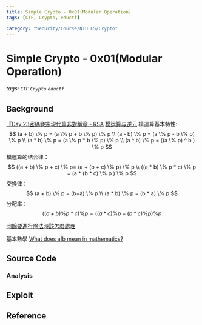 ```yaml
---
title: Simple Crypto - 0x01(Modular Operation)
tags: [CTF, Crypto, eductf]

category: "Security/Course/NTU CS/Crypto"
---
```


# Simple Crypto - 0x01(Modular Operation)
###### tags: `CTF` `Crypto` `eductf`

## Background
[『Day 23密碼卷宗現代篇非對稱章 - RSA](https://ithelp.ithome.com.tw/articles/10225768)
[模运算与逆元](https://blog.csdn.net/lion19930924/article/details/61926019)
模運算基本特性:
$$
(a + b) \% p = (a \% p + b \% p) \% p \\
(a - b) \% p = (a \% p - b \% p) \% p \\ 
(a * b) \% p = (a \% p * b \% p) \% p \\
(a ^ b) \% p = ((a \% p) ^ b ) \% p
$$
模運算的结合律：
$$
((a + b) \% p + c) \% p= (a + (b + c) \% p) \% p \\
((a * b) \% p * c) \% p = (a * (b * c) \% p ) \% p
$$
交換律：
$$
(a + b) \% p = (b+a) \% p \\
(a * b) \% p = (b * a) \% p
$$
分配率：
$$
((a +b) \% p * c) \% p = ((a * c) \% p + (b * c) \% p) \% p
$$

[同餘要進行除法時該怎麼處理](https://youtu.be/gKUUI5gQs_k)


基本數學
[What does a|b mean in mathematics?](https://www.quora.com/What-does-a-b-mean-in-mathematics)

## Source Code

### Analysis

## Exploit

## Reference